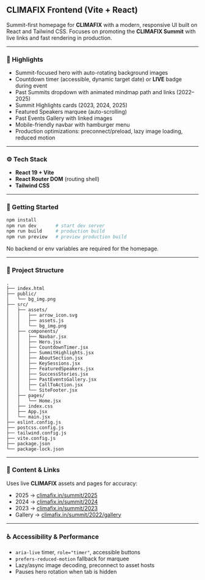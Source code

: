 ## CLIMAFIX Frontend (Vite + React)

Summit-first homepage for **CLIMAFIX** with a modern, responsive UI built on React and Tailwind CSS. Focuses on promoting the **CLIMAFIX Summit** with live links and fast rendering in production.

---

### 🌟 Highlights
- Summit-focused hero with auto-rotating background images
- Countdown timer (accessible, dynamic target date) or **LIVE** badge during event
- Past Summits dropdown with animated mindmap path and links (2022–2025)
- Summit Highlights cards (2023, 2024, 2025)
- Featured Speakers marquee (auto-scrolling)
- Past Events Gallery with linked images
- Mobile-friendly navbar with hamburger menu
- Production optimizations: preconnect/preload, lazy image loading, reduced motion

---

### ⚙️ Tech Stack
- **React 19 + Vite**
- **React Router DOM** (routing shell)
- **Tailwind CSS**

---

### 🚀 Getting Started

```bash
npm install
npm run dev       # start dev server
npm run build     # production build
npm run preview   # preview production build
```

No backend or env variables are required for the homepage.

---

### 📂 Project Structure

```text
.
├── index.html
├── public/
│   └── bg_img.png
├── src/
│   ├── assets/
│   │   ├── arrow_icon.svg
│   │   ├── assets.js
│   │   └── bg_img.png
│   ├── components/
│   │   ├── Navbar.jsx
│   │   ├── Hero.jsx
│   │   ├── CountdownTimer.jsx
│   │   ├── SummitHighlights.jsx
│   │   ├── AboutSection.jsx
│   │   ├── KeySessions.jsx
│   │   ├── FeaturedSpeakers.jsx
│   │   ├── SuccessStories.jsx
│   │   ├── PastEventsGallery.jsx
│   │   ├── CallToAction.jsx
│   │   └── SiteFooter.jsx
│   ├── pages/
│   │   └── Home.jsx
│   ├── index.css
│   ├── App.jsx
│   └── main.jsx
├── eslint.config.js
├── postcss.config.js
├── tailwind.config.js
├── vite.config.js
├── package.json
└── package-lock.json
```

---

### 🔗 Content & Links

Uses live **CLIMAFIX** assets and pages for accuracy:

- 2025 → [climafix.in/summit/2025](https://climafix.in/summit/2025/)
- 2024 → [climafix.in/summit/2024](https://climafix.in/summit/2024/)
- 2023 → [climafix.in/summit/2023](https://climafix.in/summit/2023/)
- Gallery → [climafix.in/summit/2022/gallery](https://climafix.in/summit/2022/gallery)

---

### ♿ Accessibility & Performance

- `aria-live` timer, `role="timer"`, accessible buttons
- `prefers-reduced-motion` fallback for marquee
- Lazy/async image decoding, preconnect to asset hosts
- Pauses hero rotation when tab is hidden
